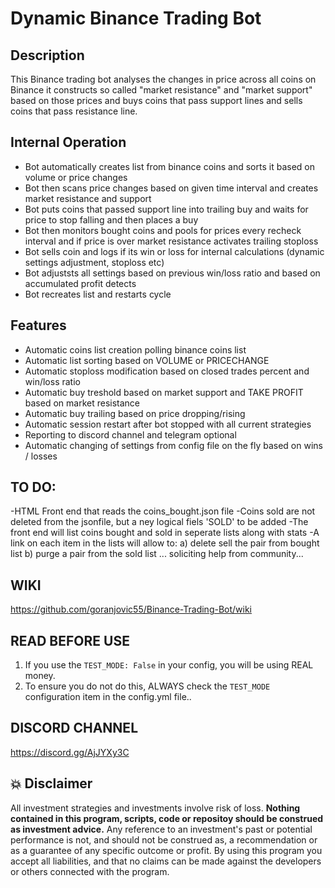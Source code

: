 # Dynamic Binance Trading Bot

## Description
This Binance trading bot analyses the changes in price across all coins on Binance it constructs so called "market resistance" and "market support" based on those prices and buys coins that pass support lines and sells coins that pass resistance line.



## Internal Operation

- Bot automatically creates list from binance coins and sorts it based on volume or price changes
- Bot then scans price changes based on given time interval and creates market resistance and support
- Bot puts coins that passed support line into trailing buy and waits for price to stop falling and then places a buy
- Bot then monitors bought coins and pools for prices every recheck interval and if price is over market resistance
  activates trailing stoploss
- Bot sells coin and logs if its win or loss for internal calculations (dynamic settings adjustment, stoploss etc)
- Bot adjuststs all settings based on previous win/loss ratio and based on accumulated profit detects
- Bot recreates list and restarts cycle

## Features

- Automatic coins list creation polling binance coins list
- Automatic list sorting based on VOLUME or PRICECHANGE
- Automatic stoploss modification based on closed trades percent and win/loss ratio
- Automatic buy treshold based on market support and TAKE PROFIT based on market resistance
- Automatic buy trailing based on price dropping/rising
- Automatic session restart after bot stopped with all current strategies
- Reporting to discord channel and telegram optional
- Automatic changing of settings from config file on the fly based on wins / losses

## TO DO:
-HTML Front end that reads the coins_bought.json file
-Coins sold are not deleted from the jsonfile, but a ney logical fiels 'SOLD' to be added
-The front end will list coins bought and sold in seperate lists along with stats
-A link on each item in the lists will allow to:
   a) delete sell the pair from bought list
   b) purge a pair from the sold list
 ... soliciting help from community...

## WIKI
https://github.com/goranjovic55/Binance-Trading-Bot/wiki

## READ BEFORE USE
1. If you use the `TEST_MODE: False` in your config, you will be using REAL money.
2. To ensure you do not do this, ALWAYS check the `TEST_MODE` configuration item in the config.yml file..

## DISCORD CHANNEL
https://discord.gg/AjJYXy3C

## 💥 Disclaimer

All investment strategies and investments involve risk of loss.
**Nothing contained in this program, scripts, code or repositoy should be construed as investment advice.**
Any reference to an investment's past or potential performance is not,
and should not be construed as, a recommendation or as a guarantee of
any specific outcome or profit.
By using this program you accept all liabilities, and that no claims can be made against the developers or others connected with the program.
